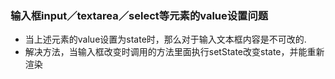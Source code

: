### 输入框input／textarea／select等元素的value设置问题
- 当上述元素的value设置为state时，那么对于输入文本框内容是不可改的.
- 解决方法，当输入框改变时调用的方法里面执行setState改变state，并能重新渲染